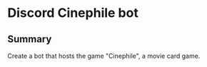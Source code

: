 # Discord Cinephile bot

## Summary
Create a bot that hosts the game "Cinephile", a movie card game.